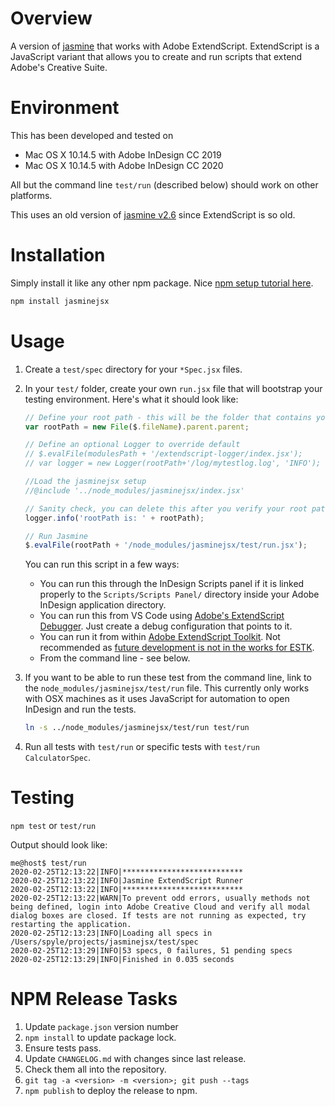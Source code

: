 # Overview

A version of [jasmine](https://jasmine.github.io) that works with Adobe ExtendScript.  ExtendScript is a JavaScript variant that allows you to create and run scripts that extend Adobe's Creative Suite.

# Environment

This has been developed and tested on 
* Mac OS X 10.14.5 with Adobe InDesign CC 2019
* Mac OS X 10.14.5 with Adobe InDesign CC 2020

All but the command line `test/run` (described below) should work on other platforms.

This uses an old version of [jasmine v2.6](https://jasmine.github.io/2.6/introduction) since ExtendScript is so old.

# Installation

Simply install it like any other npm package. Nice [npm setup tutorial here](https://www.sitepoint.com/beginners-guide-node-package-manager/).

```sh
npm install jasminejsx
```

# Usage

1. Create a `test/spec` directory for your `*Spec.jsx` files.
1. In your `test/` folder, create your own `run.jsx` file that will bootstrap your testing environment. Here's what it should look like:

    ```js
    // Define your root path - this will be the folder that contains your node_modules folder
    var rootPath = new File($.fileName).parent.parent;

    // Define an optional Logger to override default
    // $.evalFile(modulesPath + '/extendscript-logger/index.jsx');
    // var logger = new Logger(rootPath+'/log/mytestlog.log', 'INFO');
    
    //Load the jasminejsx setup
    //@include '../node_modules/jasminejsx/index.jsx'

    // Sanity check, you can delete this after you verify your root path is correct.
    logger.info('rootPath is: ' + rootPath);

    // Run Jasmine
    $.evalFile(rootPath + '/node_modules/jasminejsx/test/run.jsx');
    ```

    You can run this script in a few ways:

    * You can run this through the InDesign Scripts panel if it is linked properly to the `Scripts/Scripts Panel/` directory inside your Adobe InDesign application directory.
    * You can run this from VS Code using [Adobe's ExtendScript Debugger](https://marketplace.visualstudio.com/items?itemName=Adobe.extendscript-debug). Just create a debug configuration that points to it.
    * You can run it from within [Adobe ExtendScript Toolkit](https://www.adobe.com/devnet/scripting/estk.html). Not recommended as [future development is not in the works for ESTK](https://medium.com/adobetech/workaround-for-extendscript-toolkit-debugger-error-1116-f067f81f96c6). 
    * From the command line - see below.

3. If you want to be able to run these test from the command line, link to the `node_modules/jasminejsx/test/run` file. This currently only works with OSX machines as it uses JavaScript for automation to open InDesign and run the tests.

    ```bash
    ln -s ../node_modules/jasminejsx/test/run test/run
    ```

4. Run all tests with `test/run` or specific tests with `test/run CalculatorSpec`.

# Testing

`npm test` or `test/run`

Output should look like:

```
me@host$ test/run
2020-02-25T12:13:22|INFO|***************************
2020-02-25T12:13:22|INFO|Jasmine ExtendScript Runner
2020-02-25T12:13:22|INFO|***************************
2020-02-25T12:13:22|WARN|To prevent odd errors, usually methods not being defined, login into Adobe Creative Cloud and verify all modal dialog boxes are closed. If tests are not running as expected, try restarting the application.
2020-02-25T12:13:23|INFO|Loading all specs in /Users/spyle/projects/jasminejsx/test/spec
2020-02-25T12:13:29|INFO|53 specs, 0 failures, 51 pending specs
2020-02-25T12:13:29|INFO|Finished in 0.035 seconds
```

# NPM Release Tasks

1. Update `package.json` version number
1. `npm install` to update package lock.
1. Ensure tests pass.
1. Update `CHANGELOG.md` with changes since last release.
1. Check them all into the repository.
1. `git tag -a <version> -m <version>; git push --tags`
1. `npm publish` to deploy the release to npm.
